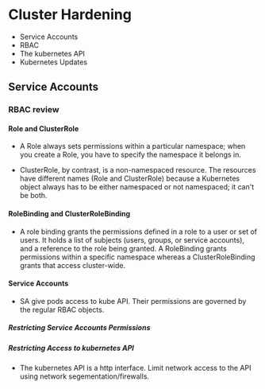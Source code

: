 # Cluster Hardening
- Service Accounts
- RBAC
- The kubernetes API
- Kubernetes Updates

## Service Accounts
### RBAC review
#### Role and ClusterRole
- A Role always sets permissions within a particular namespace; when you create a Role, you have to specify the namespace it belongs in.

- ClusterRole, by contrast, is a non-namespaced resource. The resources have different names (Role and ClusterRole) because a Kubernetes object always has to be either namespaced or not namespaced; it can't be both.

#### RoleBinding and ClusterRoleBinding 
- A role binding grants the permissions defined in a role to a user or set of users. It holds a list of subjects (users, groups, or service accounts), and a reference to the role being granted. A RoleBinding grants permissions within a specific namespace whereas a ClusterRoleBinding grants that access cluster-wide.

#### Service Accounts
- SA give pods access to kube API. Their permissions are governed by the regular RBAC objects.  
##### Restricting Service Accounts Permissions
##### Restricting Access to kubernetes API
- The kubernetes API is a http interface. Limit network access to the API using network segementation/firewalls.

